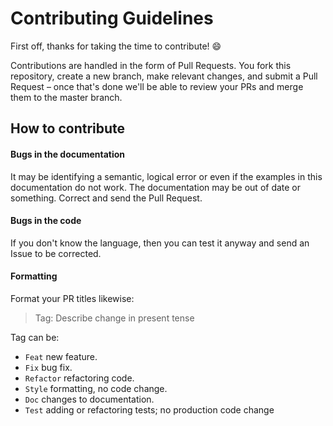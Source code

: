 # Contributing Guidelines

First off, thanks for taking the time to contribute! 😄

Contributions are handled in the form of Pull Requests. You fork this repository, create a new branch, make relevant changes, and submit a Pull Request – once that's done we'll be able to review your PRs and merge them to the master branch.

## How to contribute

#### Bugs in the documentation

It may be identifying a semantic, logical error or even if the examples in this documentation do not work. The documentation may be out of date or something. Correct and send the Pull Request.

#### Bugs in the code

If you don't know the language, then you can test it anyway and send an Issue to be corrected.

#### Formatting

Format your PR titles likewise:

> Tag: Describe change in present tense

Tag can be:

- ```Feat``` new feature.
- ```Fix``` bug fix.
- ```Refactor``` refactoring code.
- ```Style``` formatting, no code change.
- ```Doc``` changes to documentation.
- ```Test``` adding or refactoring tests; no production code change
